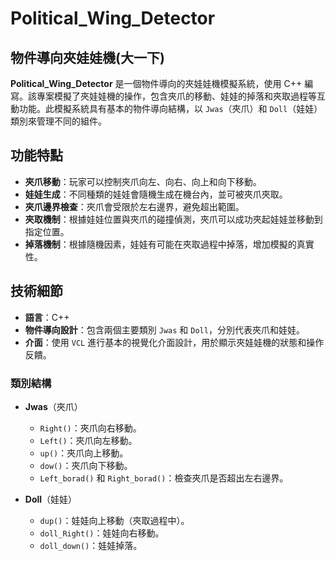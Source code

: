 # Political_Wing_Detector

## 物件導向夾娃娃機(大一下)

**Political_Wing_Detector** 是一個物件導向的夾娃娃機模擬系統，使用 C++ 編寫。該專案模擬了夾娃娃機的操作，包含夾爪的移動、娃娃的掉落和夾取過程等互動功能。此模擬系統具有基本的物件導向結構，以 `Jwas`（夾爪）和 `Doll`（娃娃）類別來管理不同的組件。

## 功能特點

- **夾爪移動**：玩家可以控制夾爪向左、向右、向上和向下移動。
- **娃娃生成**：不同種類的娃娃會隨機生成在機台內，並可被夾爪夾取。
- **夾爪邊界檢查**：夾爪會受限於左右邊界，避免超出範圍。
- **夾取機制**：根據娃娃位置與夾爪的碰撞偵測，夾爪可以成功夾起娃娃並移動到指定位置。
- **掉落機制**：根據隨機因素，娃娃有可能在夾取過程中掉落，增加模擬的真實性。

## 技術細節

- **語言**：C++
- **物件導向設計**：包含兩個主要類別 `Jwas` 和 `Doll`，分別代表夾爪和娃娃。
- **介面**：使用 `VCL` 進行基本的視覺化介面設計，用於顯示夾娃娃機的狀態和操作反饋。

### 類別結構

- **Jwas**（夾爪）
  - `Right()`：夾爪向右移動。
  - `Left()`：夾爪向左移動。
  - `up()`：夾爪向上移動。
  - `dow()`：夾爪向下移動。
  - `Left_borad()` 和 `Right_borad()`：檢查夾爪是否超出左右邊界。

- **Doll**（娃娃）
  - `dup()`：娃娃向上移動（夾取過程中）。
  - `doll_Right()`：娃娃向右移動。
  - `doll_down()`：娃娃掉落。

